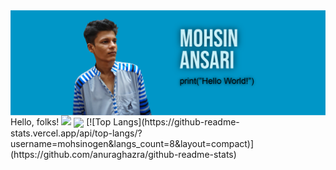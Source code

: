 

<!--
**mohsinogen/mohsinogen** is a ✨ _special_ ✨ repository because its `README.md` (this file) appears on your GitHub profile.

Here are some ideas to get you started:

- 🔭 I’m currently working on ...
- 🌱 I’m currently learning ...
- 👯 I’m looking to collaborate on ...
- 🤔 I’m looking for help with ...
- 💬 Ask me about ...
- 📫 How to reach me: ...
- 😄 Pronouns: ...
- ⚡ Fun fact: ...
-->
<img src="/images/cover.png" align="center" title="hover text">
Hello, folks! <img src="https://raw.githubusercontent.com/MartinHeinz/MartinHeinz/master/wave.gif" width="35px">
<img align="center" src="https://github-readme-stats.vercel.app/api/top-langs/?username=mohsinogen&theme=dark" />
[![Top Langs](https://github-readme-stats.vercel.app/api/top-langs/?username=mohsinogen&langs_count=8&layout=compact)](https://github.com/anuraghazra/github-readme-stats)

